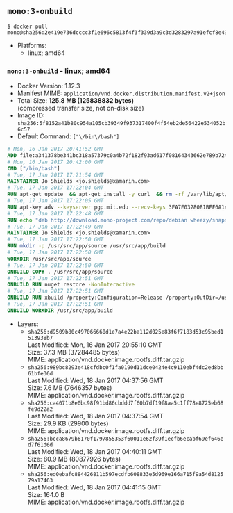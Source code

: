 ## `mono:3-onbuild`

```console
$ docker pull mono@sha256:2e419e736dcccc3f1e696c5813f4f3f339d3a9c3d3283297a91efcf8e498f5d0
```

-	Platforms:
	-	linux; amd64

### `mono:3-onbuild` - linux; amd64

-	Docker Version: 1.12.3
-	Manifest MIME: `application/vnd.docker.distribution.manifest.v2+json`
-	Total Size: **125.8 MB (125838832 bytes)**  
	(compressed transfer size, not on-disk size)
-	Image ID: `sha256:5f8152a41b80c954a105cb39349f937317400f4f54eb2de56422e534052b6c57`
-	Default Command: `["\/bin\/bash"]`

```dockerfile
# Mon, 16 Jan 2017 20:41:52 GMT
ADD file:a341378be341bc318a57379c0a4b72f182f93ad617f08164343662e789b7244b in / 
# Mon, 16 Jan 2017 20:42:00 GMT
CMD ["/bin/bash"]
# Tue, 17 Jan 2017 17:21:54 GMT
MAINTAINER Jo Shields <jo.shields@xamarin.com>
# Tue, 17 Jan 2017 17:22:04 GMT
RUN apt-get update 	&& apt-get install -y curl 	&& rm -rf /var/lib/apt/lists/*
# Tue, 17 Jan 2017 17:22:05 GMT
RUN apt-key adv --keyserver pgp.mit.edu --recv-keys 3FA7E0328081BFF6A14DA29AA6A19B38D3D831EF
# Tue, 17 Jan 2017 17:22:48 GMT
RUN echo "deb http://download.mono-project.com/repo/debian wheezy/snapshots/3.12.0 main" > /etc/apt/sources.list.d/mono-xamarin.list         && echo "deb http://download.mono-project.com/repo/debian 312-security main" >> /etc/apt/sources.list.d/mono-xamarin.list 	&& apt-get update 	&& apt-get install -y mono-devel ca-certificates-mono fsharp mono-vbnc nuget 	&& rm -rf /var/lib/apt/lists/*
# Tue, 17 Jan 2017 17:22:49 GMT
MAINTAINER Jo Shields <jo.shields@xamarin.com>
# Tue, 17 Jan 2017 17:22:50 GMT
RUN mkdir -p /usr/src/app/source /usr/src/app/build
# Tue, 17 Jan 2017 17:22:50 GMT
WORKDIR /usr/src/app/source
# Tue, 17 Jan 2017 17:22:50 GMT
ONBUILD COPY . /usr/src/app/source
# Tue, 17 Jan 2017 17:22:51 GMT
ONBUILD RUN nuget restore -NonInteractive
# Tue, 17 Jan 2017 17:22:51 GMT
ONBUILD RUN xbuild /property:Configuration=Release /property:OutDir=/usr/src/app/build/
# Tue, 17 Jan 2017 17:22:51 GMT
ONBUILD WORKDIR /usr/src/app/build
```

-	Layers:
	-	`sha256:d9509b80c497066660d1e7a4e22ba112d025e83f6f7183d53c95bed1513938b7`  
		Last Modified: Mon, 16 Jan 2017 20:55:10 GMT  
		Size: 37.3 MB (37284485 bytes)  
		MIME: application/vnd.docker.image.rootfs.diff.tar.gzip
	-	`sha256:989bc8293e418cfdbc0f1fa0190d11dce0424e4c9110ebf4dc2ed8bb61bfe36d`  
		Last Modified: Wed, 18 Jan 2017 04:37:56 GMT  
		Size: 7.6 MB (7646357 bytes)  
		MIME: application/vnd.docker.image.rootfs.diff.tar.gzip
	-	`sha256:ca4071b8e0bc98f91bd86cbddd7f60b7df19f8aa5c1ff78e8725eb68fe9d22a2`  
		Last Modified: Wed, 18 Jan 2017 04:37:54 GMT  
		Size: 29.9 KB (29900 bytes)  
		MIME: application/vnd.docker.image.rootfs.diff.tar.gzip
	-	`sha256:bcca8679b6170f1797855353f60011e62f39f1ecfb6ecabf69ef646ed7f61d6d`  
		Last Modified: Wed, 18 Jan 2017 04:40:11 GMT  
		Size: 80.9 MB (80877926 bytes)  
		MIME: application/vnd.docker.image.rootfs.diff.tar.gzip
	-	`sha256:ed0ebafc884426811b597ecdfb608833e5d969e166a715f9a54d812579a17463`  
		Last Modified: Wed, 18 Jan 2017 04:41:15 GMT  
		Size: 164.0 B  
		MIME: application/vnd.docker.image.rootfs.diff.tar.gzip
